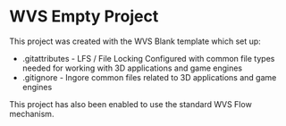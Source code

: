 # WVS Empty Project

This project was created with the WVS Blank template which set up:

  - .gitattributes -  LFS / File Locking Configured with common file types needed for working with 3D applications and game engines
  - .gitignore - Ingore common files related to 3D applications and game engines

This project has also been enabled to use the standard WVS Flow mechanism.
  
